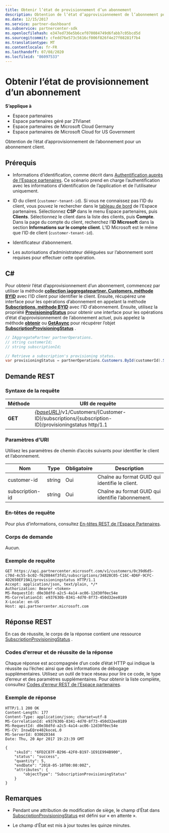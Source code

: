 ```yaml
---
title: Obtenir l’état de provisionnement d’un abonnement
description: Obtention de l’état d’approvisionnement de l’abonnement pour un abonnement client.
ms.date: 12/15/2017
ms.service: partner-dashboard
ms.subservice: partnercenter-sdk
ms.openlocfilehash: e347ed736e5b6cef070084749d6fabb7c05bcd5d
ms.sourcegitcommit: cfedd76e573c5616cf006f826f4e27f08281f7b4
ms.translationtype: MT
ms.contentlocale: fr-FR
ms.lasthandoff: 07/08/2020
ms.locfileid: "86097533"
---
```

# <a name="get-subscription-provisioning-status"></a>Obtenir l’état de provisionnement d’un abonnement

**S’applique à**

- Espace partenaires
- Espace partenaires géré par 21Vianet
- Espace partenaires de Microsoft Cloud Germany
- Espace partenaires de Microsoft Cloud for US Government

Obtention de l’état d’approvisionnement de l’abonnement pour un abonnement client.

## <a name="prerequisites"></a>Prérequis

- Informations d’identification, comme décrit dans [Authentification auprès de l’Espace partenaires](partner-center-authentication.md). Ce scénario prend en charge l’authentification avec les informations d’identification de l’application et de l’utilisateur uniquement.

- ID du client (`customer-tenant-id`). Si vous ne connaissez pas l’ID du client, vous pouvez le rechercher dans le [tableau de bord](https://partner.microsoft.com/dashboard) de l’Espace partenaires. Sélectionnez **CSP** dans le menu Espace partenaires, puis **Clients**. Sélectionnez le client dans la liste des clients, puis **Compte**. Dans la page du compte du client, recherchez l’**ID Microsoft** dans la section **Informations sur le compte client**. L’ID Microsoft est le même que l’ID de client (`customer-tenant-id`).

- Identificateur d’abonnement.

- Les autorisations d’administrateur déléguées sur l’abonnement sont requises pour effectuer cette opération.

## <a name="c"></a>C\#

Pour obtenir l’état d’approvisionnement d’un abonnement, commencez par utiliser la méthode [**collection iaggregatepartner. Customers. méthode BYID**](https://docs.microsoft.com/dotnet/api/microsoft.store.partnercenter.customers.icustomercollection.byid) avec l’ID client pour identifier le client. Ensuite, récupérez une interface pour les opérations d’abonnement en appelant la méthode [**Subscriptions. méthode BYID**](https://docs.microsoft.com/dotnet/api/microsoft.store.partnercenter.customerusers.icustomerusercollection.byid) avec l’ID d’abonnement. Ensuite, utilisez la propriété [**ProvisioningStatus**](https://docs.microsoft.com/dotnet/api/microsoft.store.partnercenter.subscriptions.isubscription.provisioningstatus) pour obtenir une interface pour les opérations d’état d’approvisionnement de l’abonnement actuel, puis appelez la méthode [**obtenir**](https://docs.microsoft.com/dotnet/api/microsoft.store.partnercenter.subscriptions.isubscriptionprovisioningstatus.get) ou [**GetAsync**](https://docs.microsoft.com/dotnet/api/microsoft.store.partnercenter.subscriptions.isubscriptionprovisioningstatus.getasync) pour récupérer l’objet [**SubscriptionProvisioningStatus**](https://docs.microsoft.com/dotnet/api/microsoft.store.partnercenter.models.subscriptions.subscriptionprovisioningstatus) .

``` csharp
// IAggregatePartner partnerOperations.
// string customerId;
// string subscriptionId;

// Retrieve a subscription's provisioning status.
var provisioningStatus = partnerOperations.Customers.ById(customerId).Subscriptions.ById(subscriptionID).ProvisioningStatus.Get();
```

## <a name="rest-request"></a>Demande REST

### <a name="request-syntax"></a>Syntaxe de la requête

| Méthode  | URI de requête                                                                                                                        |
|---------|------------------------------------------------------------------------------------------------------------------------------------|
| **GET** | [*{baseURL}*](partner-center-rest-urls.md)/v1/Customers/{Customer-ID}/subscriptions/{subscription-ID}/provisioningstatus http/1.1 |

### <a name="uri-parameters"></a>Paramètres d’URI

Utilisez les paramètres de chemin d’accès suivants pour identifier le client et l’abonnement.

| Nom            | Type   | Obligatoire | Description                                               |
|-----------------|--------|----------|-----------------------------------------------------------|
| customer-id     | string | Oui      | Chaîne au format GUID qui identifie le client.     |
| subscription-id | string | Oui      | Chaîne au format GUID qui identifie l’abonnement. |

### <a name="request-headers"></a>En-têtes de requête

Pour plus d’informations, consultez [En-têtes REST de l’Espace Partenaires](headers.md).

### <a name="request-body"></a>Corps de demande

Aucun.

### <a name="request-example"></a>Exemple de requête

```http
GET https://api.partnercenter.microsoft.com/v1/customers/0c39d6d5-c70d-4c55-bc02-f620844f3fd1/subscriptions/34828C05-C16C-4D6F-9CFC-4D2650EF19A1/provisioningstatus HTTP/1.1
Accept: application/json, text/plain, */*
Authorization: Bearer <token>
MS-RequestId: d0e38dfd-a2c5-4a14-ac06-12d30f0ec54e
MS-CorrelationId: e937630b-8341-4d70-8f73-450d32ee0189
X-Locale: en-US
Host: api.partnercenter.microsoft.com
```

## <a name="rest-response"></a>Réponse REST

En cas de réussite, le corps de la réponse contient une ressource [SubscriptionProvisioningStatus](subscription-resources.md#subscriptionprovisioningstatus) .

### <a name="response-success-and-error-codes"></a>Codes d’erreur et de réussite de la réponse

Chaque réponse est accompagnée d’un code d’état HTTP qui indique la réussite ou l’échec ainsi que des informations de débogage supplémentaires. Utilisez un outil de trace réseau pour lire ce code, le type d’erreur et des paramètres supplémentaires. Pour obtenir la liste complète, consultez [Codes d’erreur REST de l’Espace partenaires](error-codes.md).

### <a name="response-example"></a>Exemple de réponse

```http
HTTP/1.1 200 OK
Content-Length: 177
Content-Type: application/json; charset=utf-8
MS-CorrelationId: e937630b-8341-4d70-8f73-450d32ee0189
MS-RequestId: d0e38dfd-a2c5-4a14-ac06-12d30f0ec54e
MS-CV: InswEQre402koceL.0
MS-ServerId: 030020344
Date: Thu, 20 Apr 2017 19:23:39 GMT

{
    "skuId": "6FD2C87F-B296-42F0-B197-1E91E994B900",
    "status": "success",
    "quantity": 5,
    "endDate": "2018-05-10T00:00:00Z",
    "attributes": {
        "objectType": "SubscriptionProvisioningStatus"
    }
}
```

## <a name="remarks"></a>Remarques

- Pendant une attribution de modification de siège, le champ d’État dans [SubscriptionProvisioningStatus](subscription-resources.md#subscriptionprovisioningstatus) est défini sur « en attente ».

- Le champ d’État est mis à jour toutes les quinze minutes.
